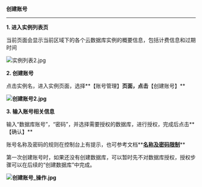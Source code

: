 **创建账号**

****

**1. 进入实例列表页**

当前页面会显示当前区域下的各个云数据库实例的概要信息，包括计费信息和过期时间

![实例列表2.jpg](http://img1.jcloudcs.com/cms/443ad155-2445-4933-b004-c4e5a711404d20170821113038.jpg)

**2. 创建账号**

点击实例名，进入实例页面，选择**【账号管理】**页面，点击**【创建账号】**

**![创建账号2.jpg](http://img1.jcloudcs.com/cms/2f0c65ab-22f6-41cb-bffc-97f430b8bf0120170821113206.jpg)**

**3. 输入账号相关信息**

输入“数据库账号”，“密码”，并选择需要授权的数据库，进行授权，完成后点击**【确认】**

账号名称及密码的规则在控制台上有提示，也可参考文档**[**名称及密码限制**](http://www.jdcloud.com/help/detail/1693/isCateLog/1 "名称及密码限制")**

第一次创建账号时，如果还没有创建数据库，可以暂时先不对数据库授权，授权步骤可以在后续的“创建数据库”中完成。

**![创建账号_操作.jpg](https://img1.jcloudcs.com/cms/2e08e91d-a0b8-4411-bc9a-7fa85f5318ea20180211101757.jpg)**